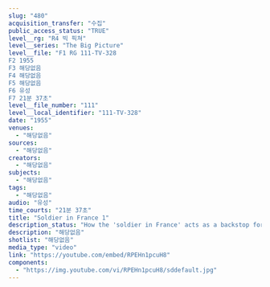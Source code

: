 ```yaml
---
slug: "480"
acquisition_transfer: "수집"
public_access_status: "TRUE"
level__rg: "R4 빅 픽쳐"
level__series: "The Big Picture"
level__file: "F1 RG 111-TV-328
F2 1955
F3 해당없음
F4 해당없음
F5 해당없음
F6 유성
F7 21분 37초"
level__file_number: "111"
level__local_identifier: "111-TV-328"
date: "1955"
venues: 
  - "해당없음"
sources: 
  - "해당없음"
creators: 
  - "해당없음"
subjects: 
  - "해당없음"
tags: 
  - "해당없음"
audio: "유성"
time_courts: "21분 37초"
title: "Soldier in France 1"
description_status: "How the 'soldier in France' acts as a backstop for the Army units stationed in the balance of Europe. Visits Orleans on Joan of ARc Day and torus Paris, bank to bank."
description: "해당없음"
shotlist: "해당없음"
media_type: "video"
link: "https://youtube.com/embed/RPEHn1pcuH8"
components: 
  - "https://img.youtube.com/vi/RPEHn1pcuH8/sddefault.jpg"
---
```

